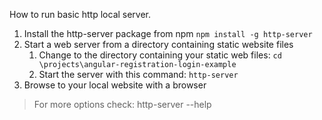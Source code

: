 How to run basic http local server.

1. Install the http-server package from npm `npm install -g http-server`
1. Start a web server from a directory containing static website files
   1. Change to the directory containing your static web files: `cd \projects\angular-registration-login-example`
   1. Start the server with this command: `http-server`
1. Browse to your local website with a browser

>For more options check: http-server --help

